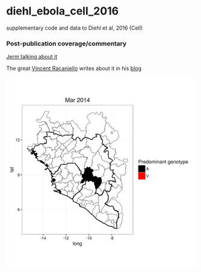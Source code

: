 # diehl_ebola_cell_2016
supplementary code and data to Diehl et al, 2016 (Cell)

### Post-publication coverage/commentary

[Jerm talking about it](https://youtu.be/fQpMCIW_63M)

The great [Vincent Racaniello](http://www.microbiology.columbia.edu/faculty/racaniello.html) writes about it in his [blog](http://www.virology.ws/2016/11/03/increased-infectivity-of-ebola-virus-glycoprotein-from-west-africa/)

![Animation](https://github.com/maxbiostat/diehl_ebola_cell_2016/blob/master/plots/GP82_animation/GP82_1monthsWindow.gif)

